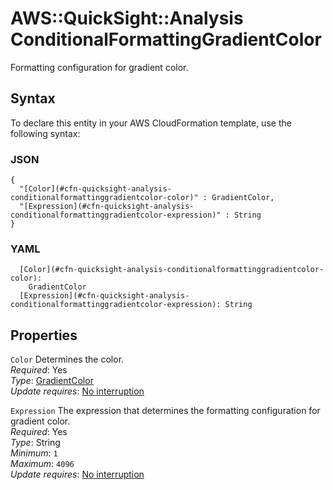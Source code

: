 # AWS::QuickSight::Analysis ConditionalFormattingGradientColor<a name="aws-properties-quicksight-analysis-conditionalformattinggradientcolor"></a>

Formatting configuration for gradient color\.

## Syntax<a name="aws-properties-quicksight-analysis-conditionalformattinggradientcolor-syntax"></a>

To declare this entity in your AWS CloudFormation template, use the following syntax:

### JSON<a name="aws-properties-quicksight-analysis-conditionalformattinggradientcolor-syntax.json"></a>

```
{
  "[Color](#cfn-quicksight-analysis-conditionalformattinggradientcolor-color)" : GradientColor,
  "[Expression](#cfn-quicksight-analysis-conditionalformattinggradientcolor-expression)" : String
}
```

### YAML<a name="aws-properties-quicksight-analysis-conditionalformattinggradientcolor-syntax.yaml"></a>

```
  [Color](#cfn-quicksight-analysis-conditionalformattinggradientcolor-color):
    GradientColor
  [Expression](#cfn-quicksight-analysis-conditionalformattinggradientcolor-expression): String
```

## Properties<a name="aws-properties-quicksight-analysis-conditionalformattinggradientcolor-properties"></a>

`Color` <a name="cfn-quicksight-analysis-conditionalformattinggradientcolor-color"></a>
Determines the color\.  
_Required_: Yes  
_Type_: [GradientColor](aws-properties-quicksight-analysis-gradientcolor.md)  
_Update requires_: [No interruption](https://docs.aws.amazon.com/AWSCloudFormation/latest/UserGuide/using-cfn-updating-stacks-update-behaviors.html#update-no-interrupt)

`Expression` <a name="cfn-quicksight-analysis-conditionalformattinggradientcolor-expression"></a>
The expression that determines the formatting configuration for gradient color\.  
_Required_: Yes  
_Type_: String  
_Minimum_: `1`  
_Maximum_: `4096`  
_Update requires_: [No interruption](https://docs.aws.amazon.com/AWSCloudFormation/latest/UserGuide/using-cfn-updating-stacks-update-behaviors.html#update-no-interrupt)
